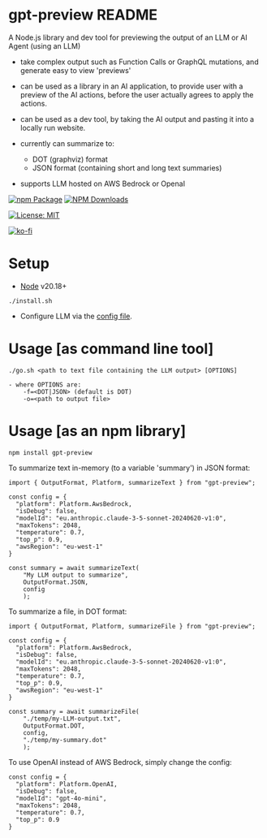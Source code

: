 # gpt-preview README

A Node.js library and dev tool for previewing the output of an LLM or AI Agent (using an LLM)

- take complex output such as Function Calls or GraphQL mutations, and generate easy to view 'previews'
- can be used as a library in an AI application, to provide user with a preview of the AI actions, before the user actually agrees to apply the actions.
- can be used as a dev tool, by taking the AI output and pasting it into a locally run website.

- currently can summarize to:

  - DOT (graphviz) format
  - JSON format (containing short and long text summaries)

- supports LLM hosted on AWS Bedrock or OpenaI

[![npm Package](https://img.shields.io/npm/v/gpt-preview.svg?style=flat-square)](https://www.npmjs.org/package/gpt-preview)
[![NPM Downloads](https://img.shields.io/npm/dm/gpt-preview.svg)](https://npmjs.org/package/gpt-preview)

[![License: MIT](https://img.shields.io/badge/License-MIT-yellow.svg)](https://opensource.org/licenses/MIT)

[![ko-fi](https://ko-fi.com/img/githubbutton_sm.svg)](https://ko-fi.com/K3K73ALBJ)

# Setup

- [Node](https://nodejs.org/en/download/package-manager) v20.18+

```
./install.sh
```

- Configure LLM via the [config file](./config.gpt-preview.json).

# Usage [as command line tool]

```
./go.sh <path to text file containing the LLM output> [OPTIONS]
```

```
- where OPTIONS are:
    -f=<DOT|JSON> (default is DOT)
    -o=<path to output file>
```

# Usage [as an npm library]

```
npm install gpt-preview
```

To summarize text in-memory (to a variable 'summary') in JSON format:

```TS
import { OutputFormat, Platform, summarizeText } from "gpt-preview";

const config = {
  "platform": Platform.AwsBedrock,
  "isDebug": false,
  "modelId": "eu.anthropic.claude-3-5-sonnet-20240620-v1:0",
  "maxTokens": 2048,
  "temperature": 0.7,
  "top_p": 0.9,
  "awsRegion": "eu-west-1"
}

const summary = await summarizeText(
    "My LLM output to summarize",
    OutputFormat.JSON,
    config
    );
```

To summarize a file, in DOT format:

```TS
import { OutputFormat, Platform, summarizeFile } from "gpt-preview";

const config = {
  "platform": Platform.AwsBedrock,
  "isDebug": false,
  "modelId": "eu.anthropic.claude-3-5-sonnet-20240620-v1:0",
  "maxTokens": 2048,
  "temperature": 0.7,
  "top_p": 0.9,
  "awsRegion": "eu-west-1"
}

const summary = await summarizeFile(
    "./temp/my-LLM-output.txt",
    OutputFormat.DOT,
    config,
    "./temp/my-summary.dot"
    );
```

To use OpenAI instead of AWS Bedrock, simply change the config:

```TS
const config = {
  "platform": Platform.OpenAI,
  "isDebug": false,
  "modelId": "gpt-4o-mini",
  "maxTokens": 2048,
  "temperature": 0.7,
  "top_p": 0.9
}
```
